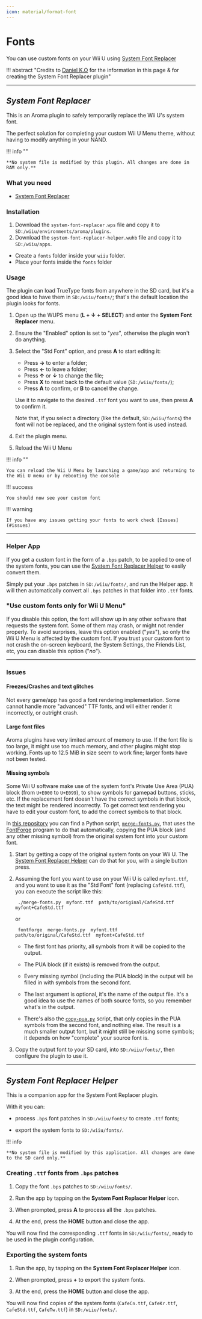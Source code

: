 ```yaml
---
icon: material/format-font
---
```


# Fonts

You can use custom fonts on your Wii U using [System Font Replacer](#system-font-replacer)

!!! abstract "Credits to [Daniel K.O](https://github.com/dkosmari/) for the information in this page & for creating the System Font Replacer plugin"

--------------

## ***System Font Replacer***

This is an Aroma plugin to safely temporarily replace the Wii U's system font.

The perfect solution for completing your custom Wii U Menu theme, without having to modify
anything in your NAND.

!!! info ""

    **No system file is modified by this plugin. All changes are done in RAM only.**

### What you need

- [System Font Replacer](https://github.com/dkosmari/System-Font-Replacer/releases)

### Installation

1. Download the `system-font-replacer.wps` file and copy it to `SD:/wiiu/environments/aroma/plugins`.
2. Download the `system-font-replacer-helper.wuhb` file and copy it to `SD:/wiiu/apps`.

- Create a `fonts` folder inside your `wiiu` folder.
- Place your fonts inside the `fonts` folder

### Usage

The plugin can load TrueType fonts from anywhere in the SD card, but it's a good idea to have
them in `SD:/wiiu/fonts/`; that's the default location the plugin looks for fonts.

1. Open up the WUPS menu (**L + ↓ + SELECT**) and enter the **System Font
   Replacer** menu.

2. Ensure the "Enabled" option is set to "*yes*", otherwise the plugin won't do anything.

3. Select the "Std Font" option, and press **A** to start editing it:

   - Press **→** to enter a folder;
   - Press **←** to leave a folder;
   - Press **↑** or **↓** to change the file;
   - Press **X** to reset back to the default value (`SD:/wiiu/fonts/`);
   - Press **A** to confirm, or **B** to cancel the change.

   Use it to navigate to the desired `.ttf` font you want to use, then press **A** to
   confirm it.

   Note that, if you select a directory (like the default, `SD:/wiiu/fonts`) the font will
   not be replaced, and the original system font is used instead.

4. Exit the plugin menu.

5. Reload the Wii U Menu

!!! info ""

    You can reload the Wii U Menu by launching a game/app and returning to the Wii U menu or by rebooting the console

!!! success

    You should now see your custom font

!!! warning

    If you have any issues getting your fonts to work check [Issues](#issues)

--------------

### Helper App

If you get a custom font in the form of a `.bps` patch, to be applied to one of the system
fonts, you can use the [System Font Replacer Helper](#system-font-replacer-helper) to easily convert them.

Simply put your `.bps` patches in `SD:/wiiu/fonts/`, and run the Helper app. It will then
automatically convert all `.bps` patches in that folder into `.ttf` fonts.

### "Use custom fonts only for Wii U Menu"

If you disable this option, the font will show up in any other software that requests the
system font. Some of them may crash, or might not render properly. To avoid surprises,
leave this option enabled ("*yes*"), so only the Wii U Menu is affected by the custom
font. If you trust your custom font to not crash the on-screen keyboard, the System
Settings, the Friends List, etc, you can disable this option ("*no*").

--------------

### Issues

#### Freezes/Crashes and text glitches

Not every game/app has good a font rendering implementation. Some cannot handle more
"advanced" TTF fonts, and will either render it incorrectly, or outright crash.

#### Large font files

Aroma plugins have very limited amount of memory to use. If the font file is too large, it
might use too much memory, and other plugins might stop working. Fonts up to 12.5 MiB in
size seem to work fine; larger fonts have not been tested.

#### Missing symbols

Some Wii U software make use of the system font's Private Use Area (PUA) block (from
`U+E000` to `U+E099`), to show symbols for gamepad buttons, sticks, etc. If the
replacement font doesn't have the correct symbols in that block, the text might be
rendered incorrectly. To get correct text rendering you have to edit your custom font, to
add the correct symbols to that block.

In [this repository](https://github.com/dkosmari/System-Font-Replacer/) you can find a Python script, [`merge-fonts.py`](https://github.com/dkosmari/System-Font-Replacer/blob/main/merge-fonts.py), that
uses the [FontForge](https://fontforge.org/) program to do that automatically, copying the
PUA block (and any other missing symbol) from the original system font into your custom
font.

1. Start by getting a copy of the original system fonts on your Wii U. The [System Font
   Replacer Helper](#system-font-replacer-helper) can do that for you, with a single button press.

2. Assuming the font you want to use on your Wii U is called `myfont.ttf`, and you want to
   use it as the "Std Font" font (replacing `CafeStd.ttf`), you can execute the script
   like this:

        ./merge-fonts.py  myfont.ttf  path/to/original/CafeStd.ttf  myfont+CafeStd.ttf

    or

        fontforge  merge-fonts.py  myfont.ttf  path/to/original/CafeStd.ttf  myfont+CafeStd.ttf

    - The first font has priority, all symbols from it will be copied to the output.

    - The PUA block (if it exists) is removed from the output.

    - Every missing symbol (including the PUA block) in the output will be filled in with
        symbols from the second font.

    - The last argument is optional, it's the name of the output file. It's a good idea to
        use the names of both source fonts, so you remember what's in the output.

    - There's also the [`copy-pua.py`](https://github.com/dkosmari/System-Font-Replacer/blob/main/copy-pua.py) script, that only copies in the PUA
    symbols from the second font, and nothing else. The result is a much smaller output
    font, but it might still be missing some symbols; it depends on how "complete" your
    source font is.

3. Copy the output font to your SD card, into `SD:/wiiu/fonts/`, then configure the plugin
   to use it.

--------------

## ***System Font Replacer Helper***

This is a companion app for the System Font Replacer plugin.

With it you can:

  - process `.bps` font patches in `SD:/wiiu/fonts/` to create `.ttf` fonts;

  - export the system fonts to `SD:/wiiu/fonts/`.

!!! info

    **No system file is modified by this application. All changes are done to the SD card only.**


### Creating `.ttf` fonts from `.bps` patches

1. Copy the font `.bps` patches to `SD:/wiiu/fonts/`.

2. Run the app by tapping on the **System Font Replacer Helper** icon.

3. When prompted, press **A** to process all the `.bps` patches.

4. At the end, press the **HOME** button and close the app.

You will now find the corresponding `.ttf` fonts in `SD:/wiiu/fonts/`, ready to be used in
the plugin configuration.


### Exporting the system fonts

1. Run the app, by tapping on the **System Font Replacer Helper** icon.

2. When prompted, press **+** to export the system fonts.

3. At the end, press the **HOME** button and close the app.

You will now find copies of the system fonts (`CafeCn.ttf`, `CafeKr.ttf`, `CafeStd.ttf`,
`CafeTw.ttf`) in `SD:/wiiu/fonts/`.